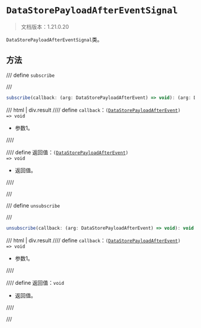 # `DataStorePayloadAfterEventSignal`

> 文档版本：1.21.0.20

`DataStorePayloadAfterEventSignal`类。

## 方法

/// define
`subscribe`


///

```js
subscribe(callback: (arg: DataStorePayloadAfterEvent) => void): (arg: DataStorePayloadAfterEvent) => void
```

/// html | div.result
//// define
`callback`：<code>(<a href="../datastorepayloadafterevent/">DataStorePayloadAfterEvent</a>) =&gt; void</code>

- 参数1。


////

//// define
返回值：<code>(<a href="../datastorepayloadafterevent/">DataStorePayloadAfterEvent</a>) =&gt; void</code>

- 返回值。


////

///


/// define
`unsubscribe`


///

```js
unsubscribe(callback: (arg: DataStorePayloadAfterEvent) => void): void
```

/// html | div.result
//// define
`callback`：<code>(<a href="../datastorepayloadafterevent/">DataStorePayloadAfterEvent</a>) =&gt; void</code>

- 参数1。


////

//// define
返回值：`void`

- 返回值。


////

///


